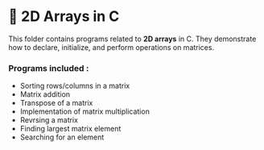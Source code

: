 # 🔷 2D Arrays in C

This folder contains programs related to **2D arrays** in C.
They demonstrate how to declare, initialize, and perform operations on matrices.

### Programs included :
- Sorting rows/columns in a matrix
- Matrix addition
- Transpose of a matrix
- Implementation of matrix multiplication
- Revrsing a matrix
- Finding largest matrix element
- Searching for an element 
